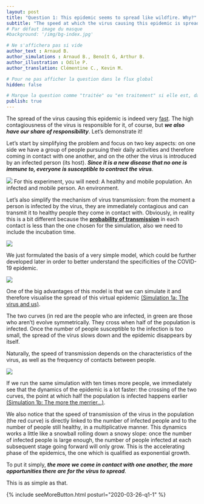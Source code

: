```yaml
---
layout: post
title: "Question 1: This epidemic seems to spread like wildfire. Why?"
subtitle: "The speed at which the virus causing this epidemic is spreading  is indeed very fast. The high contagiousness of the virus is the main cause of course, but we also have our share of responsibility. Let’s demonstrate it!"
# Par défaut image du masque
#background: '/img/bg-index.jpg'

# Ne s'affichera pas si vide
author_text : Arnaud B.
author_simulations : Arnaud B., Benoît G, Arthur B.
author_illustration : Odile P.
author_translation: Clémentine C., Kevin M.

# Pour ne pas afficher la question dans le flux global
hidden: false

# Marque la question comme "traitée" ou "en traitement" si elle est, dans cette ordre, publiée ou non
publish: true
---
```


The spread of the virus causing this epidemic is indeed very [fast](https://www.lemonde.fr/les-decodeurs/article/2020/03/16/coronavirus-en-france-le-bilan-actualise-et-la-carte-des-contaminations_6033283_4355770.html). The high contagiousness of the virus is responsible for it, of course, but ***we also have our share of responsibility***. Let’s demonstrate it!

Let’s start by simplifying the problem and focus on two key aspects: on one side we have a group of people pursuing their daily activities and therefore coming in contact with one another, and on the other the virus is introduced by an infected person (its host). ***Since it is a new disease that no one is immune to, everyone is susceptible to contract the virus***.

<img src="{{ '/img/posts/Q1_1.jpg' | prepend: site.baseurl_root | replace: '//', '/' }}" class="full-size">
For this experiment, you will need: A healthy and mobile population. An infected and mobile person. An environment.

Let’s also simplify the mechanism of virus transmission: from the moment a person is infected by the virus, they are  immediately contagious and can transmit it to healthy people they come in contact with. Obviously, in reality this is a bit different because the **[probability of transmission](/2020/03/28/q4.html)**  in each contact is less than the one chosen for the simulation, also we need to include the incubation time.

<img src="{{ '/img/posts/Q1_2.jpg' | prepend: site.baseurl_root | replace: '//', '/' }}" class="half-size">

We just formulated the basis of a very simple model, which could be further developed later  in order to better understand the specificities of the COVID-19 epidemic.

<img src="{{ '/img/posts/Q1_4.jpg' | prepend: site.baseurl_root | replace: '//', '/' }}" class="full-size">

One of the big advantages of this model is that we can simulate it and therefore visualise the spread of this virtual epidemic [(Simulation 1a: The virus and us)](/simulateur).

<div id="particles-js-Q1A"></div>

The two curves (in red are the people who are infected, in green are those who aren’t) evolve symmetrically. They cross when half of the population is infected. Once the number of people susceptible to the infection is too small, the spread of the virus slows down and the epidemic disappears by itself.

Naturally, the speed of transmission depends on the characteristics of the virus, as well as the frequency of contacts between people.

<img src="{{ '/img/posts/Q1_3.jpg' | prepend: site.baseurl_root | replace: '//', '/' }}" class="half-size">

If we run the same simulation with ten times more people, we immediately see that the dynamics of the epidemic is a lot faster: the crossing of the two curves, the point at which half the population is infected happens earlier [(Simulation 1b: The more the merrier...)](/simulateur).

<div id="particles-js-Q1B"></div>

We also notice that the  speed of transmission of the virus in the population (the red curve) is directly linked to the number of infected people and to the number of people still healthy, in a multiplicative manner. This dynamics works a little like a snowball rolling down a snowy slope: once the number of infected people is large enough, the number of people infected at each subsequent stage going forward will only grow. This is the accelerating phase of the epidemics, the one which is qualified as exponential growth.

To put it simply, ***the more we come in contact with one another, the more opportunities there are for  the virus to spread***.

This is as simple as that.

{% include seeMoreButton.html posturl="2020-03-26-q1-1" %}
